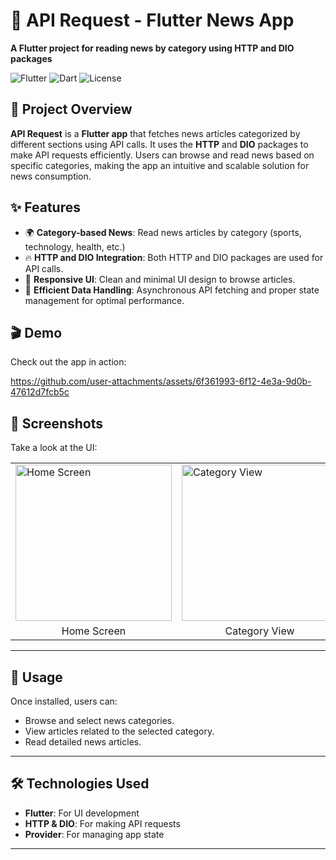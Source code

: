 <h1>📰 API Request - Flutter News App</h1>
<p><strong>A Flutter project for reading news by category using HTTP and DIO packages</strong></p>

<img src="https://img.shields.io/badge/Flutter-v2.0%2B-blue?style=flat&logo=flutter" alt="Flutter">
<img src="https://img.shields.io/badge/Dart-v2.0-blue?style=flat&logo=dart" alt="Dart">
<img src="https://img.shields.io/badge/License-MIT-green" alt="License">

<h2>🚀 Project Overview</h2>
<p>
    <strong>API Request</strong> is a <strong>Flutter app</strong> that fetches news articles categorized by different sections using API calls.
    It uses the <strong>HTTP</strong> and <strong>DIO</strong> packages to make API requests efficiently. 
    Users can browse and read news based on specific categories, making the app an intuitive and scalable solution for news consumption.
</p>

<h2>✨ Features</h2>
<ul>
    <li>🌍 <strong>Category-based News</strong>: Read news articles by category (sports, technology, health, etc.)</li>
    <li>🔥 <strong>HTTP and DIO Integration</strong>: Both HTTP and DIO packages are used for API calls.</li>
    <li>📱 <strong>Responsive UI</strong>: Clean and minimal UI design to browse articles.</li>
    <li>🔄 <strong>Efficient Data Handling</strong>: Asynchronous API fetching and proper state management for optimal performance.</li>
</ul>

<h2>🎬 Demo</h2>
<p>Check out the app in action:</p>

https://github.com/user-attachments/assets/6f361993-6f12-4e3a-9d0b-47612d7fcb5c


<h2>📱 Screenshots</h2>
<p>Take a look at the UI:</p>

<table>
  <tr>
    <td><img src="https://github.com/user-attachments/assets/6f361993-6f12-4e3a-9d0b-47612d7fcb5c" alt="Home Screen" width="250"></td>
    <td><img src="https://github.com/user-attachments/assets/6f361993-6f12-4e3a-9d0b-47612d7fcb5c" alt="Category View" width="250"></td>
    <td><img src="https://github.com/user-attachments/assets/6f361993-6f12-4e3a-9d0b-47612d7fcb5c" alt="News Detail" width="250"></td>
  </tr>
  <tr>
    <td align="center">Home Screen</td>
    <td align="center">Category View</td>
    <td align="center">News Detail</td>
  </tr>
</table>
<hr>
<h2>🎯 Usage</h2>
<p>Once installed, users can:</p>
<ul>
    <li>Browse and select news categories.</li>
    <li>View articles related to the selected category.</li>
    <li>Read detailed news articles.</li>
</ul>

<hr>

<h2>🛠️ Technologies Used</h2>
<ul>
    <li><strong>Flutter</strong>: For UI development</li>
    <li><strong>HTTP & DIO</strong>: For making API requests</li>
    <li><strong>Provider</strong>: For managing app state</li>
</ul>

<hr>

